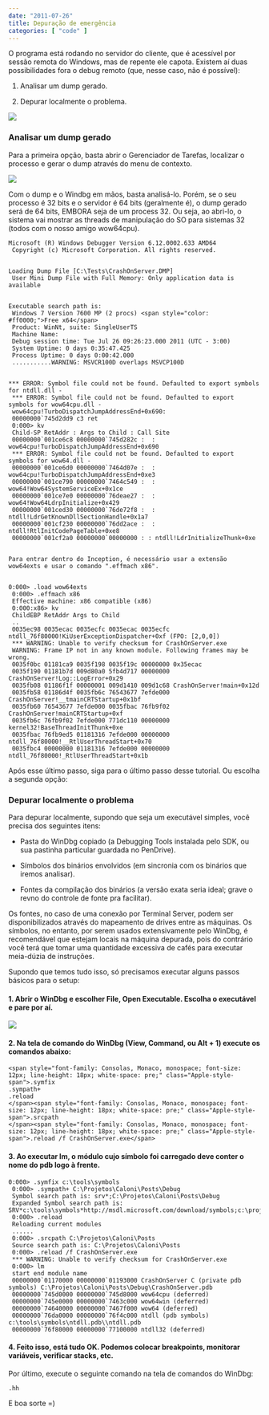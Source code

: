 ```yaml
---
date: "2011-07-26"
title: Depuração de emergência
categories: [ "code" ]
---
```

O programa está rodando no servidor do cliente, que é acessível por sessão remota do Windows, mas de repente ele capota. Existem aí duas possibilidades fora o debug remoto (que, nesse caso, não é possível):

	
  1. Analisar um dump gerado.

	
  2. Depurar localmente o problema.

[![](http://i.imgur.com/imt8kmB.png)](/images/CrashOnServerCrash.png)

### Analisar um dump gerado

Para a primeira opção, basta abrir o Gerenciador de Tarefas, localizar o processo e gerar o dump através do menu de contexto.

[![](http://i.imgur.com/RWPemAU.png)](/images/GenerateCrashDumpTaskManager.png)

Com o dump e o Windbg em mãos, basta analisá-lo. Porém, se o seu processo é 32 bits e o servidor é 64 bits (geralmente é), o dump gerado será de 64 bits, EMBORA seja de um process 32. Ou seja, ao abri-lo, o sistema vai mostrar as threads de manipulação do SO para sistemas 32 (todos com o nosso amigo wow64cpu).

    
    Microsoft (R) Windows Debugger Version 6.12.0002.633 AMD64
     Copyright (c) Microsoft Corporation. All rights reserved.

    
    Loading Dump File [C:\Tests\CrashOnServer.DMP]
     User Mini Dump File with Full Memory: Only application data is available

    
    Executable search path is:
     Windows 7 Version 7600 MP (2 procs) <span style="color: #ff0000;">Free x64</span>
     Product: WinNt, suite: SingleUserTS
     Machine Name:
     Debug session time: Tue Jul 26 09:26:23.000 2011 (UTC - 3:00)
     System Uptime: 0 days 0:35:47.425
     Process Uptime: 0 days 0:00:42.000
     ...........WARNING: MSVCR100D overlaps MSVCP100D

    
    *** ERROR: Symbol file could not be found. Defaulted to export symbols for ntdll.dll -
     *** ERROR: Symbol file could not be found. Defaulted to export symbols for wow64cpu.dll -
     wow64cpu!TurboDispatchJumpAddressEnd+0x690:
     00000000`745d2dd9 c3 ret
     0:000> kv
     Child-SP RetAddr : Args to Child : Call Site
     00000000`001ce6c8 00000000`745d282c :  : wow64cpu!TurboDispatchJumpAddressEnd+0x690
     *** ERROR: Symbol file could not be found. Defaulted to export symbols for wow64.dll -
     00000000`001ce6d0 00000000`7464d07e :  : wow64cpu!TurboDispatchJumpAddressEnd+0xe3
     00000000`001ce790 00000000`7464c549 :  : wow64!Wow64SystemServiceEx+0x1ce
     00000000`001ce7e0 00000000`76deae27 :  : wow64!Wow64LdrpInitialize+0x429
     00000000`001ced30 00000000`76de72f8 :  : ntdll!LdrGetKnownDllSectionHandle+0x1a7
     00000000`001cf230 00000000`76dd2ace :  : ntdll!RtlInitCodePageTable+0xe8
     00000000`001cf2a0 00000000`00000000 : : ntdll!LdrInitializeThunk+0xe

    
    Para entrar dentro do Inception, é necessário usar a extensão wow64exts e usar o comando ".effmach x86".

    
    0:000> .load wow64exts
     0:000> .effmach x86
     Effective machine: x86 compatible (x86)
     0:000:x86> kv
     ChildEBP RetAddr Args to Child
     ..
     0035ec98 0035ecac 0035ecfc 0035ecac 0035ecfc ntdll_76f80000!KiUserExceptionDispatcher+0xf (FPO: [2,0,0])
     *** WARNING: Unable to verify checksum for CrashOnServer.exe
     WARNING: Frame IP not in any known module. Following frames may be wrong.
     0035f0bc 01181ca9 0035f198 0035f19c 00000000 0x35ecac
     0035f190 01181b7d 009d80a0 5fb4d717 00000000 CrashOnServer!Log::LogError+0x29
     0035fb08 01186f1f 00000001 009d1410 009d1c68 CrashOnServer!main+0x12d
     0035fb58 01186d4f 0035fb6c 76543677 7efde000 CrashOnServer!__tmainCRTStartup+0x1bf
     0035fb60 76543677 7efde000 0035fbac 76fb9f02 CrashOnServer!mainCRTStartup+0xf
     0035fb6c 76fb9f02 7efde000 771dc110 00000000 kernel32!BaseThreadInitThunk+0xe
     0035fbac 76fb9ed5 01181316 7efde000 00000000 ntdll_76f80000!__RtlUserThreadStart+0x70
     0035fbc4 00000000 01181316 7efde000 00000000 ntdll_76f80000!_RtlUserThreadStart+0x1b

Após esse último passo, siga para o último passo desse tutorial. Ou escolha a segunda opção:

### Depurar localmente o problema

Para depurar localmente, supondo que seja um executável simples, você precisa dos seguintes itens:

	
  * Pasta do WinDbg copiado (a Debugging Tools instalada pelo SDK, ou sua pastinha particular guardada no PenDrive).

	
  * Símbolos dos binários envolvidos (em sincronia com os binários que iremos analisar).

	
  * Fontes da compilação dos binários (a versão exata seria ideal; grave o revno do controle de fonte pra facilitar).

Os fontes, no caso de uma conexão por Terminal Server, podem ser disponibilizados através do mapeamento de drives entre as máquinas. Os símbolos, no entanto, por serem usados extensivamente pelo WinDbg, é recomendável que estejam locais na máquina depurada, pois do contrário você terá que tomar uma quantidade excessiva de cafés para executar meia-dúzia de instruções.

Supondo que temos tudo isso, só precisamos executar alguns passos básicos para o setup:

#### 1. Abrir o WinDbg e escolher File, Open Executable. Escolha o executável e pare por aí.

[![](http://i.imgur.com/A2p4Q9y.png)](/images/OpeningWinDbgOpenExecutable.png)

#### 2. Na tela de comando do WinDbg (View, Command, ou Alt + 1) execute os comandos abaixo:

    
    <span style="font-family: Consolas, Monaco, monospace; font-size: 12px; line-height: 18px; white-space: pre;" class="Apple-style-span">.symfix 
    .sympath+ 
    .reload
    </span><span style="font-family: Consolas, Monaco, monospace; font-size: 12px; line-height: 18px; white-space: pre;" class="Apple-style-span">.srcpath 
    </span><span style="font-family: Consolas, Monaco, monospace; font-size: 12px; line-height: 18px; white-space: pre;" class="Apple-style-span">.reload /f CrashOnServer.exe</span>

#### 3. Ao executar lm, o módulo cujo símbolo foi carregado deve conter o nome do pdb logo à frente.

    
    0:000> .symfix c:\tools\symbols
     0:000> .sympath+ C:\Projetos\Caloni\Posts\Debug
     Symbol search path is: srv*;C:\Projetos\Caloni\Posts\Debug
     Expanded Symbol search path is: SRV*c:\tools\symbols*http://msdl.microsoft.com/download/symbols;c:\projetos\caloni\posts\debug
     0:000> .reload
     Reloading current modules
     ......
     0:000> .srcpath C:\Projetos\Caloni\Posts
     Source search path is: C:\Projetos\Caloni\Posts
     0:000> .reload /f CrashOnServer.exe
     *** WARNING: Unable to verify checksum for CrashOnServer.exe
     0:000> lm
     start end module name
     00000000`01170000 00000000`01193000 CrashOnServer C (private pdb symbols) C:\Projetos\Caloni\Posts\Debug\CrashOnServer.pdb
     00000000`745d0000 00000000`745d8000 wow64cpu (deferred)
     00000000`745e0000 00000000`7463c000 wow64win (deferred)
     00000000`74640000 00000000`7467f000 wow64 (deferred)
     00000000`76da0000 00000000`76f4c000 ntdll (pdb symbols) c:\tools\symbols\ntdll.pdb\\ntdll.pdb
     00000000`76f80000 00000000`77100000 ntdll32 (deferred)

#### 4. Feito isso, está tudo OK. Podemos colocar breakpoints, monitorar variáveis, verificar stacks, etc.

Por último, execute o seguinte comando na tela de comandos do WinDbg:

    
    .hh

E boa sorte =)
